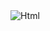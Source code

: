 <img alt="Html" src ="https://img.shields.io/badge/#3776AB.svg?&style=for-the-badge&logo=python&logoColor=#3776AB"/>
